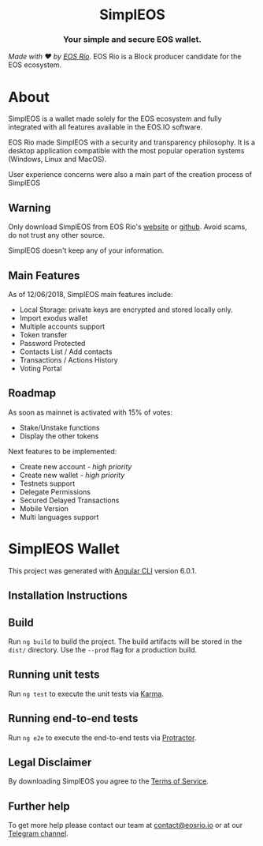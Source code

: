 <h1 align="center">
  <br>
  SimplEOS
  <br>
</h1>
<h3 align="center">
Your simple and secure EOS wallet.
</h3>

*Made with :hearts: by [EOS Rio](https://eosrio.io/)*. EOS Rio is a Block producer candidate for the EOS ecosystem.

# About

SimplEOS is a wallet made solely for the EOS ecosystem and fully integrated with all features available in the EOS.IO software.
 
EOS Rio made SimplEOS with a security and transparency philosophy. It is a desktop application compatible with the most popular operation systems (Windows, Linux and MacOS).

User experience concerns were also a main part of the creation process of SimplEOS 

## Warning

Only download SimplEOS from EOS Rio's [website](https://eosrio.io/simpleos/) or [github](https://github.com/eosrio/simpleos). Avoid scams, do not trust any other source.

SimplEOS doesn't keep any of your information. 
## Main Features
As of 12/06/2018, SimplEOS main features include:

- Local Storage: private keys are encrypted and stored locally only.
- Import exodus wallet
- Multiple accounts support
- Token transfer
- Password Protected
- Contacts List / Add contacts
- Transactions / Actions History
- Voting Portal

## Roadmap
As soon as mainnet is activated with 15% of votes:
- Stake/Unstake functions
- Display the other tokens

Next features to be implemented:
- Create new account *- high priority*
- Create new wallet *- high priority*
- Testnets support
- Delegate Permissions
- Secured Delayed Transactions
- Mobile Version
- Multi languages support

# SimplEOS Wallet

This project was generated with [Angular CLI](https://github.com/angular/angular-cli) version 6.0.1.

## Installation Instructions

## Build

Run `ng build` to build the project. The build artifacts will be stored in the `dist/` directory. Use the `--prod` flag for a production build.

## Running unit tests

Run `ng test` to execute the unit tests via [Karma](https://karma-runner.github.io).

## Running end-to-end tests

Run `ng e2e` to execute the end-to-end tests via [Protractor](http://www.protractortest.org/).

## Legal Disclaimer

By downloading SimplEOS you agree to the [Terms of Service](https://eosrio.io/terms-of-service/).

## Further help

To get more help please contact our team at contact@eosrio.io or at our [Telegram channel](https://t.me/eosrio).
